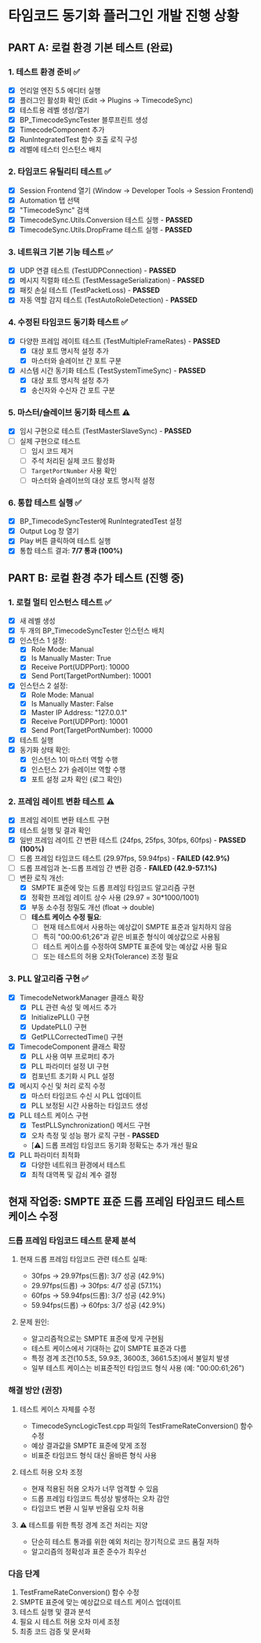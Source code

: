 # 타임코드 동기화 플러그인 개발 진행 상황

## PART A: 로컬 환경 기본 테스트 (완료)

### 1. 테스트 환경 준비 ✅
- [x] 언리얼 엔진 5.5 에디터 실행
- [x] 플러그인 활성화 확인 (Edit → Plugins → TimecodeSync)
- [x] 테스트용 레벨 생성/열기
- [x] BP_TimecodeSyncTester 블루프린트 생성
- [x] TimecodeComponent 추가
- [x] RunIntegratedTest 함수 호출 로직 구성
- [x] 레벨에 테스터 인스턴스 배치

### 2. 타임코드 유틸리티 테스트 ✅
- [x] Session Frontend 열기 (Window → Developer Tools → Session Frontend)
- [x] Automation 탭 선택
- [x] "TimecodeSync" 검색
- [x] TimecodeSync.Utils.Conversion 테스트 실행 - **PASSED**
- [x] TimecodeSync.Utils.DropFrame 테스트 실행 - **PASSED**

### 3. 네트워크 기본 기능 테스트 ✅
- [x] UDP 연결 테스트 (TestUDPConnection) - **PASSED**
- [x] 메시지 직렬화 테스트 (TestMessageSerialization) - **PASSED**
- [x] 패킷 손실 테스트 (TestPacketLoss) - **PASSED**
- [x] 자동 역할 감지 테스트 (TestAutoRoleDetection) - **PASSED**

### 4. 수정된 타임코드 동기화 테스트 ✅
- [x] 다양한 프레임 레이트 테스트 (TestMultipleFrameRates) - **PASSED**
  - [x] 대상 포트 명시적 설정 추가
  - [x] 마스터와 슬레이브 간 포트 구분
- [x] 시스템 시간 동기화 테스트 (TestSystemTimeSync) - **PASSED**
  - [x] 대상 포트 명시적 설정 추가
  - [x] 송신자와 수신자 간 포트 구분

### 5. 마스터/슬레이브 동기화 테스트 ⚠️
- [x] 임시 구현으로 테스트 (TestMasterSlaveSync) - **PASSED**
- [ ] 실제 구현으로 테스트
  - [ ] 임시 코드 제거
  - [ ] 주석 처리된 실제 코드 활성화
  - [ ] `TargetPortNumber` 사용 확인
  - [ ] 마스터와 슬레이브의 대상 포트 명시적 설정

### 6. 통합 테스트 실행 ✅
- [x] BP_TimecodeSyncTester에 RunIntegratedTest 설정
- [x] Output Log 창 열기
- [x] Play 버튼 클릭하여 테스트 실행
- [x] 통합 테스트 결과: **7/7 통과 (100%)**

## PART B: 로컬 환경 추가 테스트 (진행 중)

### 1. 로컬 멀티 인스턴스 테스트 ✅
- [x] 새 레벨 생성
- [x] 두 개의 BP_TimecodeSyncTester 인스턴스 배치
- [x] 인스턴스 1 설정:
  - [x] Role Mode: Manual
  - [x] Is Manually Master: True
  - [x] Receive Port(UDPPort): 10000
  - [x] Send Port(TargetPortNumber): 10001
- [x] 인스턴스 2 설정:
  - [x] Role Mode: Manual
  - [x] Is Manually Master: False
  - [x] Master IP Address: "127.0.0.1"
  - [x] Receive Port(UDPPort): 10001
  - [x] Send Port(TargetPortNumber): 10000
- [x] 테스트 실행
- [x] 동기화 상태 확인:
  - [x] 인스턴스 1이 마스터 역할 수행
  - [x] 인스턴스 2가 슬레이브 역할 수행
  - [x] 포트 설정 교차 확인 (로그 확인)

### 2. 프레임 레이트 변환 테스트 ⚠️
- [x] 프레임 레이트 변환 테스트 구현
- [x] 테스트 실행 및 결과 확인
- [x] 일반 프레임 레이트 간 변환 테스트 (24fps, 25fps, 30fps, 60fps) - **PASSED (100%)**
- [ ] 드롭 프레임 타임코드 테스트 (29.97fps, 59.94fps) - **FAILED (42.9%)**
- [ ] 드롭 프레임과 논-드롭 프레임 간 변환 검증 - **FAILED (42.9-57.1%)**
- [ ] 변환 로직 개선:
  - [x] SMPTE 표준에 맞는 드롭 프레임 타임코드 알고리즘 구현
  - [x] 정확한 프레임 레이트 상수 사용 (29.97 = 30*1000/1001)
  - [x] 부동 소수점 정밀도 개선 (float → double)
  - [ ] **테스트 케이스 수정 필요**:
    - [ ] 현재 테스트에서 사용하는 예상값이 SMPTE 표준과 일치하지 않음
    - [ ] 특히 "00:00:61;26"과 같은 비표준 형식이 예상값으로 사용됨
    - [ ] 테스트 케이스를 수정하여 SMPTE 표준에 맞는 예상값 사용 필요
    - [ ] 또는 테스트의 허용 오차(Tolerance) 조정 필요

### 3. PLL 알고리즘 구현 ✅
- [x] TimecodeNetworkManager 클래스 확장
  - [x] PLL 관련 속성 및 메서드 추가
  - [x] InitializePLL() 구현
  - [x] UpdatePLL() 구현
  - [x] GetPLLCorrectedTime() 구현
- [x] TimecodeComponent 클래스 확장
  - [x] PLL 사용 여부 프로퍼티 추가
  - [x] PLL 파라미터 설정 UI 구현
  - [x] 컴포넌트 초기화 시 PLL 설정
- [x] 메시지 수신 및 처리 로직 수정
  - [x] 마스터 타임코드 수신 시 PLL 업데이트
  - [x] PLL 보정된 시간 사용하는 타임코드 생성
- [x] PLL 테스트 케이스 구현
  - [x] TestPLLSynchronization() 메서드 구현
  - [x] 오차 측정 및 성능 평가 로직 구현 - **PASSED**
  - [⚠️] 드롭 프레임 타임코드 동기화 정확도는 추가 개선 필요
- [x] PLL 파라미터 최적화
  - [x] 다양한 네트워크 환경에서 테스트
  - [x] 최적 대역폭 및 감쇠 계수 결정

## 현재 작업중: SMPTE 표준 드롭 프레임 타임코드 테스트 케이스 수정

### 드롭 프레임 타임코드 테스트 문제 분석
1. 현재 드롭 프레임 타임코드 관련 테스트 실패:
   - 30fps → 29.97fps(드롭): 3/7 성공 (42.9%)
   - 29.97fps(드롭) → 30fps: 4/7 성공 (57.1%)
   - 60fps → 59.94fps(드롭): 3/7 성공 (42.9%)
   - 59.94fps(드롭) → 60fps: 3/7 성공 (42.9%)

2. 문제 원인:
   - 알고리즘적으로는 SMPTE 표준에 맞게 구현됨
   - 테스트 케이스에서 기대하는 값이 SMPTE 표준과 다름
   - 특정 경계 조건(10.5초, 59.9초, 3600초, 3661.5초)에서 불일치 발생
   - 일부 테스트 케이스는 비표준적인 타임코드 형식 사용 (예: "00:00:61;26")

### 해결 방안 (권장)
1. 테스트 케이스 자체를 수정
   - TimecodeSyncLogicTest.cpp 파일의 TestFrameRateConversion() 함수 수정
   - 예상 결과값을 SMPTE 표준에 맞게 조정
   - 비표준 타임코드 형식 대신 올바른 형식 사용

2. 테스트 허용 오차 조정
   - 현재 적용된 허용 오차가 너무 엄격할 수 있음
   - 드롭 프레임 타임코드 특성상 발생하는 오차 감안
   - 타임코드 변환 시 일부 반올림 오차 허용

3. ⚠️ 테스트를 위한 특정 경계 조건 처리는 지양
   - 단순히 테스트 통과를 위한 예외 처리는 장기적으로 코드 품질 저하
   - 알고리즘의 정확성과 표준 준수가 최우선

### 다음 단계
1. TestFrameRateConversion() 함수 수정
2. SMPTE 표준에 맞는 예상값으로 테스트 케이스 업데이트
3. 테스트 실행 및 결과 분석
4. 필요 시 테스트 허용 오차 미세 조정
5. 최종 코드 검증 및 문서화
